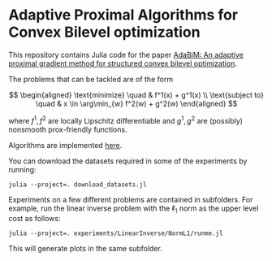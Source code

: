 # Adaptive Proximal Algorithms for Convex Bilevel optimization

This repository contains Julia code for the paper
[AdaBiM: An adaptive proximal gradient method for structured
convex bilevel optimization](https://arxiv.org/pdf/2305.03559.pdf).

The problems that can be tackled are of the form 

$$
\begin{aligned}
    \text{minimize} \quad & f^1(x) + g^1(x) \\
    \text{subject to} \quad & x \in \arg\min_{w} f^2(w) + g^2(w)
\end{aligned}
$$

where $f^1,f^2$ are locally Lipschitz differentiable and $g^1,g^2$ are (possibly) nonsmooth prox-friendly functions. 

Algorithms are implemented [here](./adaptive_bilevel_algorithms.jl).

You can download the datasets required in some of the experiments by running:

```
julia --project=. download_datasets.jl
```

Experiments on a few different problems are contained in subfolders.
For example, run the linear inverse problem with the $\ell_1$ norm as the upper level cost as follows:

```
julia --project=. experiments/LinearInverse/NormL1/runme.jl
```

This will generate plots in the same subfolder.